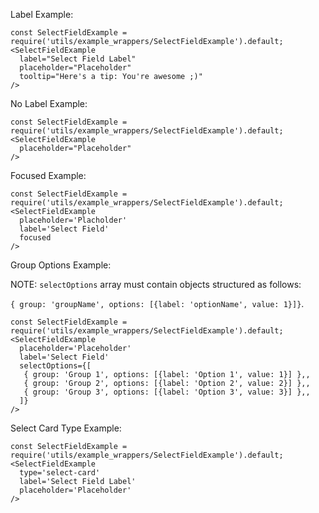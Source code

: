 Label Example:

    const SelectFieldExample = require('utils/example_wrappers/SelectFieldExample').default;
    <SelectFieldExample
      label="Select Field Label"
      placeholder="Placeholder"
      tooltip="Here's a tip: You're awesome ;)"
    />

No Label Example:

    const SelectFieldExample = require('utils/example_wrappers/SelectFieldExample').default;
    <SelectFieldExample
      placeholder="Placeholder"
    />

Focused Example:

    const SelectFieldExample = require('utils/example_wrappers/SelectFieldExample').default;
    <SelectFieldExample
      placeholder='Placholder'
      label='Select Field'
      focused
    />

Group Options Example:

NOTE: `selectOptions` array must contain objects structured as follows:

`{ group: 'groupName', options: [{label: 'optionName', value: 1}]}`.

    const SelectFieldExample = require('utils/example_wrappers/SelectFieldExample').default;
    <SelectFieldExample
      placeholder='Placeholder'
      label='Select Field'
      selectOptions={[
       { group: 'Group 1', options: [{label: 'Option 1', value: 1}] },,
       { group: 'Group 2', options: [{label: 'Option 2', value: 2}] },,
       { group: 'Group 3', options: [{label: 'Option 3', value: 3}] },,
      ]}
    />

Select Card Type Example:

    const SelectFieldExample = require('utils/example_wrappers/SelectFieldExample').default;
    <SelectFieldExample
      type='select-card'
      label='Select Field Label'
      placeholder='Placeholder'
    />

